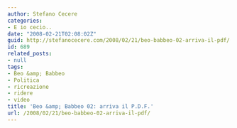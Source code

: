 ```yaml
---
author: Stefano Cecere
categories:
- E io cecio..
date: "2008-02-21T02:08:02Z"
guid: http://stefanocecere.com/2008/02/21/beo-babbeo-02-arriva-il-pdf/
id: 689
related_posts:
- null
tags:
- Beo &amp; Babbeo
- Politica
- ricreazione
- ridere
- video
title: 'Beo &amp; Babbeo 02: arriva il P.D.F.'
url: /2008/02/21/beo-babbeo-02-arriva-il-pdf/
---
```


